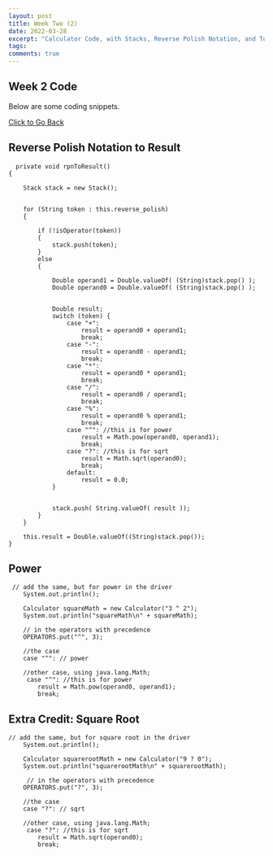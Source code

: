 ```yaml
---
layout: post
title: Week Two (2) 
date: 2022-03-28
excerpt: "Calculator Code, with Stacks, Reverse Polish Notation, and Tokens."
tags:
comments: true
---
```


## Week 2 Code 

Below are some coding snippets. 

<div markdown="0"><a href="https://adhithin.github.io/posts/" class="btn btn-info"> Click to Go Back</a></div>

## Reverse Polish Notation to Result 

      private void rpnToResult()
    {

        Stack stack = new Stack();


        for (String token : this.reverse_polish)
        {

            if (!isOperator(token))
            {
                stack.push(token);
            }
            else
            {

                Double operand1 = Double.valueOf( (String)stack.pop() );
                Double operand0 = Double.valueOf( (String)stack.pop() );


                Double result;
                switch (token) {
                    case "+":
                        result = operand0 + operand1;
                        break;
                    case "-":
                        result = operand0 - operand1;
                        break;
                    case "*":
                        result = operand0 * operand1;
                        break;
                    case "/":
                        result = operand0 / operand1;
                        break;
                    case "%":
                        result = operand0 % operand1;
                        break;
                    case "^": //this is for power
                        result = Math.pow(operand0, operand1);
                        break;
                    case "?": //this is for sqrt
                        result = Math.sqrt(operand0);
                        break;
                    default:
                        result = 0.0;
                }


                stack.push( String.valueOf( result ));
            }
        }

        this.result = Double.valueOf((String)stack.pop());
    }

## Power 
     // add the same, but for power in the driver 
        System.out.println();

        Calculator squareMath = new Calculator("3 ^ 2");
        System.out.println("squareMath\n" + squareMath);
        
        // in the operators with precedence 
        OPERATORS.put("^", 3);
        
        //the case 
        case "^": // power
        
        //other case, using java.lang.Math; 
         case "^": //this is for power
            result = Math.pow(operand0, operand1);
            break;

## Extra Credit: Square Root 

    // add the same, but for square root in the driver 
        System.out.println();

        Calculator squarerootMath = new Calculator("9 ? 0");
        System.out.println("squarerootMath\n" + squarerootMath);
        
         // in the operators with precedence 
        OPERATORS.put("?", 3);
        
        //the case 
        case "?": // sqrt
        
        //other case, using java.lang.Math; 
         case "?": //this is for sqrt
            result = Math.sqrt(operand0);
            break;




